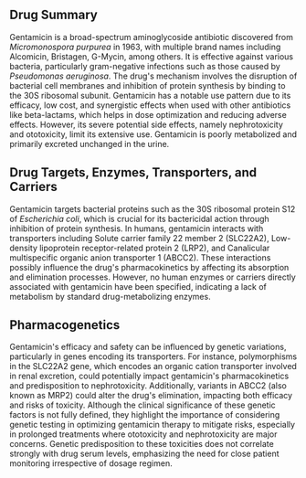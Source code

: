 ## Drug Summary
Gentamicin is a broad-spectrum aminoglycoside antibiotic discovered from _Micromonospora purpurea_ in 1963, with multiple brand names including Alcomicin, Bristagen, G-Mycin, among others. It is effective against various bacteria, particularly gram-negative infections such as those caused by _Pseudomonas aeruginosa_. The drug's mechanism involves the disruption of bacterial cell membranes and inhibition of protein synthesis by binding to the 30S ribosomal subunit. Gentamicin has a notable use pattern due to its efficacy, low cost, and synergistic effects when used with other antibiotics like beta-lactams, which helps in dose optimization and reducing adverse effects. However, its severe potential side effects, namely nephrotoxicity and ototoxicity, limit its extensive use. Gentamicin is poorly metabolized and primarily excreted unchanged in the urine.

## Drug Targets, Enzymes, Transporters, and Carriers
Gentamicin targets bacterial proteins such as the 30S ribosomal protein S12 of _Escherichia coli_, which is crucial for its bactericidal action through inhibition of protein synthesis. In humans, gentamicin interacts with transporters including Solute carrier family 22 member 2 (SLC22A2), Low-density lipoprotein receptor-related protein 2 (LRP2), and Canalicular multispecific organic anion transporter 1 (ABCC2). These interactions possibly influence the drug's pharmacokinetics by affecting its absorption and elimination processes. However, no human enzymes or carriers directly associated with gentamicin have been specified, indicating a lack of metabolism by standard drug-metabolizing enzymes.

## Pharmacogenetics
Gentamicin's efficacy and safety can be influenced by genetic variations, particularly in genes encoding its transporters. For instance, polymorphisms in the SLC22A2 gene, which encodes an organic cation transporter involved in renal excretion, could potentially impact gentamicin's pharmacokinetics and predisposition to nephrotoxicity. Additionally, variants in ABCC2 (also known as MRP2) could alter the drug's elimination, impacting both efficacy and risks of toxicity. Although the clinical significance of these genetic factors is not fully defined, they highlight the importance of considering genetic testing in optimizing gentamicin therapy to mitigate risks, especially in prolonged treatments where ototoxicity and nephrotoxicity are major concerns. Genetic predisposition to these toxicities does not correlate strongly with drug serum levels, emphasizing the need for close patient monitoring irrespective of dosage regimen.